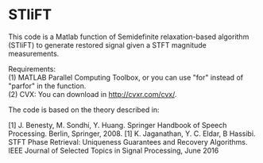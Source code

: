 # STliFT
This code is a Matlab function of Semidefinite relaxation-based algorithm (STliFT) to generate restored signal given a STFT magnitude measurements. 

Requirements:  
(1) MATLAB Parallel Computing Toolbox, or you can use "for" instead of "parfor" in the function.   
(2) CVX: You can download in http://cvxr.com/cvx/.

The code is based on the theory described in:

[1] J. Benesty, M. Sondhi, Y. Huang. Springer Handbook of Speech Processing. Berlin, Springer, 2008.
[1] K. Jaganathan, Y. C. Eldar, B Hassibi. STFT Phase Retrieval: Uniqueness Guarantees and Recovery Algorithms. IEEE Journal of Selected Topics in Signal Processing, June 2016
